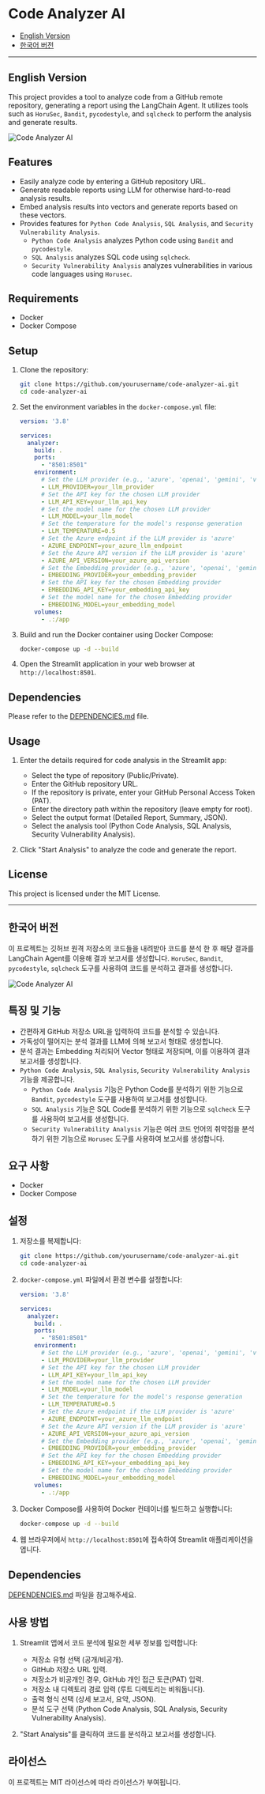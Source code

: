 # Code Analyzer AI

- [English Version](#english-version)
- [한국어 버전](#한국어-버전)

---

## English Version

This project provides a tool to analyze code from a GitHub remote repository, generating a report using the LangChain Agent. It utilizes tools such as `HoruSec`, `Bandit`, `pycodestyle`, and `sqlcheck` to perform the analysis and generate results.

![Code Analyzer AI](sample_image.png)

## Features

- Easily analyze code by entering a GitHub repository URL.
- Generate readable reports using LLM for otherwise hard-to-read analysis results.
- Embed analysis results into vectors and generate reports based on these vectors.
- Provides features for `Python Code Analysis`, `SQL Analysis`, and `Security Vulnerability Analysis`.
  - `Python Code Analysis` analyzes Python code using `Bandit` and `pycodestyle`.
  - `SQL Analysis` analyzes SQL code using `sqlcheck`.
  - `Security Vulnerability Analysis` analyzes vulnerabilities in various code languages using `Horusec`.

## Requirements

- Docker
- Docker Compose

## Setup

1. Clone the repository:

    ```sh
    git clone https://github.com/yourusername/code-analyzer-ai.git
    cd code-analyzer-ai
    ```

2. Set the environment variables in the `docker-compose.yml` file:

    ```yaml
    version: '3.8'

    services:
      analyzer:
        build: .
        ports:
          - "8501:8501"
        environment:
          # Set the LLM provider (e.g., 'azure', 'openai', 'gemini', 'vertexai', 'anthropic')
          - LLM_PROVIDER=your_llm_provider
          # Set the API key for the chosen LLM provider
          - LLM_API_KEY=your_llm_api_key
          # Set the model name for the chosen LLM provider
          - LLM_MODEL=your_llm_model
          # Set the temperature for the model's response generation
          - LLM_TEMPERATURE=0.5
          # Set the Azure endpoint if the LLM provider is 'azure'
          - AZURE_ENDPOINT=your_azure_llm_endpoint
          # Set the Azure API version if the LLM provider is 'azure'
          - AZURE_API_VERSION=your_azure_api_version
          # Set the Embedding provider (e.g., 'azure', 'openai', 'gemini', 'vertexai')
          - EMBEDDING_PROVIDER=your_embedding_provider
          # Set the API key for the chosen Embedding provider
          - EMBEDDING_API_KEY=your_embedding_api_key
          # Set the model name for the chosen Embedding provider
          - EMBEDDING_MODEL=your_embedding_model
        volumes:
          - .:/app
    ```

3. Build and run the Docker container using Docker Compose:

    ```sh
    docker-compose up -d --build
    ```

4. Open the Streamlit application in your web browser at `http://localhost:8501`.

## Dependencies

Please refer to the [DEPENDENCIES.md](DEPENDENCIES.md) file.

## Usage

1. Enter the details required for code analysis in the Streamlit app:
   - Select the type of repository (Public/Private).
   - Enter the GitHub repository URL.
   - If the repository is private, enter your GitHub Personal Access Token (PAT).
   - Enter the directory path within the repository (leave empty for root).
   - Select the output format (Detailed Report, Summary, JSON).
   - Select the analysis tool (Python Code Analysis, SQL Analysis, Security Vulnerability Analysis).

2. Click "Start Analysis" to analyze the code and generate the report.

## License

This project is licensed under the MIT License.

---

## 한국어 버전

이 프로젝트는 깃허브 원격 저장소의 코드들을 내려받아 코드를 분석 한 후 해당 결과를 LangChain Agent를 이용해 결과 보고서를 생성합니다.
`HoruSec`, `Bandit`, `pycodestyle`, `sqlcheck` 도구를 사용하여 코드를 분석하고 결과를 생성합니다.

![Code Analyzer AI](sample_image.png)

## 특징 및 기능
- 간편하게 GitHub 저장소 URL을 입력하여 코드를 분석할 수 있습니다.
- 가독성이 떨어지는 분석 결과를 LLM에 의해 보고서 형태로 생성합니다.
- 분석 결과는 Embedding 처리되어 Vector 형태로 저장되며, 이를 이용하여 결과 보고서를 생성합니다.
- `Python Code Analysis`, `SQL Analysis`, `Security Vulnerability Analysis` 기능을 제공합니다.
    - `Python Code Analysis` 기능은 Python Code를 분석하기 위한 기능으로 `Bandit`, `pycodestyle` 도구를 사용하여 보고서를 생성합니다.
    - `SQL Analysis` 기능은 SQL Code를 분석하기 위한 기능으로 `sqlcheck` 도구를 사용하여 보고서를 생성합니다.
    - `Security Vulnerability Analysis` 기능은 여러 코드 언어의 취약점을 분석하기 위한 기능으로 `Horusec` 도구를 사용하여 보고서를 생성합니다.

## 요구 사항

- Docker
- Docker Compose

## 설정

1. 저장소를 복제합니다:

    ```sh
    git clone https://github.com/yourusername/code-analyzer-ai.git
    cd code-analyzer-ai
    ```

2. `docker-compose.yml` 파일에서 환경 변수를 설정합니다:

    ```yaml
    version: '3.8'

    services:
      analyzer:
        build: .
        ports:
          - "8501:8501"
        environment:
          # Set the LLM provider (e.g., 'azure', 'openai', 'gemini', 'vertexai', 'anthropic')
          - LLM_PROVIDER=your_llm_provider
          # Set the API key for the chosen LLM provider
          - LLM_API_KEY=your_llm_api_key
          # Set the model name for the chosen LLM provider
          - LLM_MODEL=your_llm_model
          # Set the temperature for the model's response generation
          - LLM_TEMPERATURE=0.5
          # Set the Azure endpoint if the LLM provider is 'azure'
          - AZURE_ENDPOINT=your_azure_llm_endpoint
          # Set the Azure API version if the LLM provider is 'azure'
          - AZURE_API_VERSION=your_azure_api_version
          # Set the Embedding provider (e.g., 'azure', 'openai', 'gemini', 'vertexai')
          - EMBEDDING_PROVIDER=your_embedding_provider
          # Set the API key for the chosen Embedding provider
          - EMBEDDING_API_KEY=your_embedding_api_key
          # Set the model name for the chosen Embedding provider
          - EMBEDDING_MODEL=your_embedding_model
        volumes:
          - .:/app
    ```

3. Docker Compose를 사용하여 Docker 컨테이너를 빌드하고 실행합니다:

    ```sh
    docker-compose up -d --build
    ```

4. 웹 브라우저에서 `http://localhost:8501`에 접속하여 Streamlit 애플리케이션을 엽니다.

## Dependencies

[DEPENDENCIES.md](DEPENDENCIES.md) 파일을 참고해주세요.

## 사용 방법

1. Streamlit 앱에서 코드 분석에 필요한 세부 정보를 입력합니다:
   - 저장소 유형 선택 (공개/비공개).
   - GitHub 저장소 URL 입력.
   - 저장소가 비공개인 경우, GitHub 개인 접근 토큰(PAT) 입력.
   - 저장소 내 디렉토리 경로 입력 (루트 디렉토리는 비워둡니다).
   - 출력 형식 선택 (상세 보고서, 요약, JSON).
   - 분석 도구 선택 (Python Code Analysis, SQL Analysis, Security Vulnerability Analysis).

2. "Start Analysis"를 클릭하여 코드를 분석하고 보고서를 생성합니다.

## 라이선스

이 프로젝트는 MIT 라이선스에 따라 라이선스가 부여됩니다.
